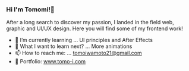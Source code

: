 ### Hi I'm Tomomi!👋

After a long search to discover my passion, I landed in the field web, graphic and UI/UX design. 
Here you will find some of my frontend work!


- 🌱 I’m currently learning ... UI principles and After Effects
- 🤔 What I want to learn next? ... More animations
- 📫 How to reach me: ... tomoiwamoto21@gmail.com 
- 📔 Portfolio: www.tomo-i.com

